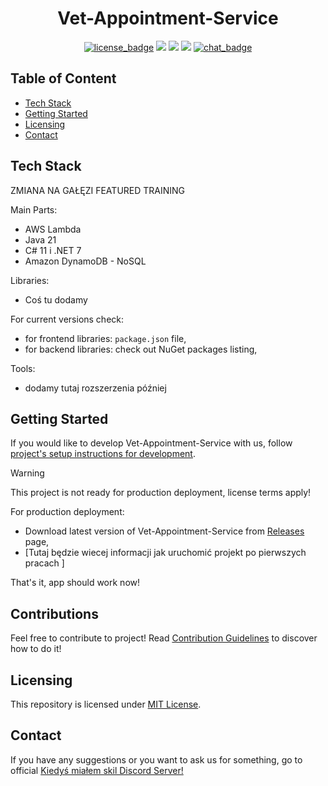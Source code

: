 <div>
    <div align="center">
        <h1>Vet-Appointment-Service</h1>
        <a href="https://github.com/LukaszSzyba/Vet-Appointment-Service/blob/main/LICENSE"><img src="https://img.shields.io/badge/License-MIT%2FX11-green" alt="license_badge"></a>
        <img src="https://img.shields.io/github/downloads/LukaszSzyba/Vet-Appointment-Service/total?color=green">
        <img src="https://img.shields.io/github/issues/LukaszSzyba/Vet-Appointment-Service">
        <img src="https://img.shields.io/github/issues-pr/LukaszSzyba/Vet-Appointment-Service">
        <a href="https://discord.gg/twkKqkVD"><img src="https://img.shields.io/badge/chat-Discord-blue" alt="chat_badge" /></a>
        </br>
    </div>
</div>

## Table of Content

- [Tech Stack](#tech-stack)
- [Getting Started](#getting-started)
- [Licensing](#licensing)
- [Contact](#contact)

## Tech Stack

ZMIANA NA GAŁĘZI FEATURED TRAINING

Main Parts:

- AWS Lambda
- Java 21
- C# 11 i .NET 7
- Amazon DynamoDB - NoSQL

Libraries:

- Coś tu dodamy

For current versions check:

- for frontend libraries: `package.json` file,
- for backend libraries: check out NuGet packages listing,

Tools:

- dodamy tutaj rozszerzenia później

## Getting Started

If you would like to develop Vet-Appointment-Service with us, follow [project's setup instructions for development](https://github.com/LukaszSzyba/Vet-Appointment-Service/wiki).

> [!WARNING]
> This project is not ready for production deployment, license terms apply!

For production deployment:

- Download latest version of Vet-Appointment-Service from [Releases](https://github.com/LukaszSzyba/Vet-Appointment-Service/releases) page,
- [Tutaj będzie wiecej informacji jak uruchomić projekt po pierwszych pracach ]

That's it, app should work now!

## Contributions

Feel free to contribute to project! Read [Contribution Guidelines](https://github.com/LukaszSzyba/Vet-Appointment-Service/blob/develop/CONTRIBUTING.md) to discover how to do it!

## Licensing

This repository is licensed under [MIT License](https://github.com/LukaszSzyba/Vet-Appointment-Service/blob/main/LICENSE).

## Contact

If you have any suggestions or you want to ask us for something, go to official [Kiedyś miałem skil Discord Server!](https://discord.gg/twkKqkVD)
